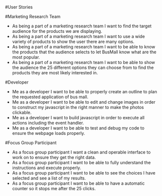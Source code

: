 #User Stories


#Marketing Research Team

- As being a part of a marketing research team I want to find the target audience for the products we are displaying.
- As being a part of a marketing research team I want to use a wide variety of products to show the user there are many options.
- As being a part of a marketing research team I want to be able to know the products that the audience selects to let BusMall know what are the most popular.
- As being a part of a marketing research team I want to be able to show the audience the 25 different options they can choose from to find the products they are most likely interested in. 

#Developer
- Me as a developer I want to be able to properly create an outline to plan the requested application of bus mall.
- Me as a developer I want to be able to edit and change images in order to construct my javascript in the right manner to make the photos clickable.
- Me as a developer I want to build javascript in order to execute all actions including the event handler.
- Me as a developer I want to be able to test and debug my code to ensure the webpage loads properly.

#Focus Group Participant
- As a focus group participant I want a clean and operable interface to work on to ensure they get the right data.
- As a focus group participant I want to be able to fully understand the instructions and execute properly.
- As a focus group participant I want to be able to see the choices I have selected and see a list of my results.
- As a focus group participant I want to be able to have a automatic counter so it stops me after the 25 clicks.

